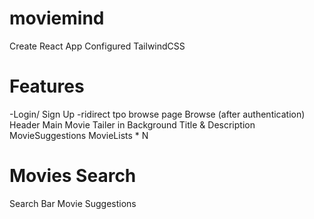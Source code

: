 

# moviemind
Create React App
Configured TailwindCSS


# Features

-Login/ Sign Up
-ridirect tpo browse page
Browse (after authentication)
Header
Main Movie
Tailer in Background
Title & Description
MovieSuggestions
MovieLists * N


# Movies Search
Search Bar
Movie Suggestions

